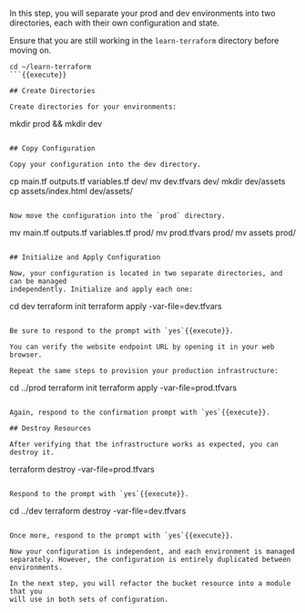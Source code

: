 In this step, you will separate your prod and dev environments into two
directories, each with their own configuration and state.

Ensure that you are still working in the `learn-terraform` directory before moving on.

```
cd ~/learn-terraform
```{{execute}}

## Create Directories

Create directories for your environments:

```
mkdir prod && mkdir dev
```{{execute}}

## Copy Configuration

Copy your configuration into the dev directory.

```
cp main.tf outputs.tf variables.tf dev/
mv dev.tfvars dev/
mkdir dev/assets
cp assets/index.html dev/assets/
```{{execute}}

Now move the configuration into the `prod` directory.

```
mv main.tf outputs.tf variables.tf prod/
mv prod.tfvars prod/
mv assets prod/
```{{execute}}

## Initialize and Apply Configuration

Now, your configuration is located in two separate directories, and can be managed
independently. Initialize and apply each one:

```
cd dev
terraform init
terraform apply -var-file=dev.tfvars
```{{execute}}

Be sure to respond to the prompt with `yes`{{execute}}.

You can verify the website endpoint URL by opening it in your web browser.

Repeat the same steps to provision your production infrastructure:

```
cd ../prod
terraform init
terraform apply -var-file=prod.tfvars
```{{execute}}

Again, respond to the confirmation prompt with `yes`{{execute}}.

## Destroy Resources

After verifying that the infrastructure works as expected, you can destroy it.

```
terraform destroy -var-file=prod.tfvars
```{{execute}}

Respond to the prompt with `yes`{{execute}}.

```
cd ../dev
terraform destroy -var-file=dev.tfvars
```{{execute}}

Once more, respond to the prompt with `yes`{{execute}}.

Now your configuration is independent, and each environment is managed
separately. However, the configuration is entirely duplicated between
environments.

In the next step, you will refactor the bucket resource into a module that you
will use in both sets of configuration.
